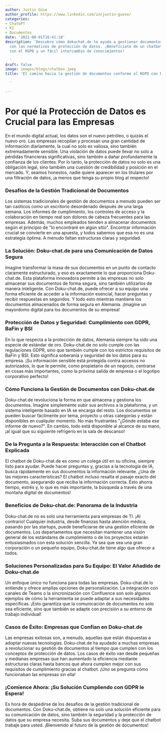 ```yaml
---
author: Justin Güse
author_profile: https://www.linkedin.com/in/justin-guese/
categories:
- ChatGPT
- KI
- Documentos
date: '2021-08-01T16:41:18'
description: 'Descubre cómo dokuchat.de te ayuda a gestionar documentos cumpliendo
  con las normativas de protección de datos. ¡Benefíciate de un chatbot compatible
  con el RGPD y un fácil intercambio de conocimientos!

  '
draft: false
image: images/blogs/chatbox.jpeg
title: 'El camino hacia la gestión de documentos conforme al RGPD con Dokuchat.de

  '

---
```

# Por qué la Protección de Datos es Crucial para las Empresas

En el mundo digital actual, los datos son el nuevo petróleo, o quizás el nuevo oro. Las empresas recopilan y procesan una gran cantidad de información diariamente, la cual no solo es valiosa, sino también extremadamente sensible. Una violación de datos puede llevar no solo a pérdidas financieras significativas, sino también a dañar profundamente la confianza de los clientes. Por lo tanto, la protección de datos no solo es una obligación legal, sino también una cuestión de credibilidad y posición en el mercado. Y, seamos honestos, nadie quiere aparecer en los titulares por una filtración de datos, ¡a menos que tenga su propio blog al respecto!

### Desafíos de la Gestión Tradicional de Documentos

Los sistemas tradicionales de gestión de documentos a menudo pueden ser tan caóticos como un escritorio desordenado después de una larga semana. Los informes de cumplimiento, los controles de acceso y la colaboración en tiempo real son dolores de cabeza frecuentes para las empresas.  Además, muchos empleados tienden a almacenar documentos según el principio de "lo encontraré en algún sitio".  Encontrar información crucial se convierte en una apuesta, y todos sabemos que esa no es una estrategia óptima.  A menudo faltan estructuras claras y seguridad.

### La Solución: Doku-chat.de para una Comunicación de Datos Segura

Imagine transformar la masa de sus documentos en un punto de contacto claramente estructurado, y eso es exactamente lo que proporciona Doku-chat.de. Esta plataforma innovadora permite a las empresas no solo almacenar sus documentos de forma segura, sino también utilizarlos de manera inteligente. Con Doku-chat.de, puede ofrecer a su equipo una forma eficiente de acceder a la información esencial, hacer preguntas y recibir respuestas en segundos. Y todo esto mientras mantiene los documentos almacenados de forma segura en Alemania.  ¡Imagine un mayordomo digital para los documentos de su empresa!

### Protección de Datos y Seguridad: Cumplimiento con GDPR, BaFin y BSI

En lo que respecta a la protección de datos, Alemania siempre ha sido una especie de estándar de oro. Doku-chat.de no solo cumple con las regulaciones GDPR, sino que también cumple con los estrictos requisitos de BaFin y BSI. Esto significa soberanía y seguridad de los datos para su empresa. ¡Su información sensible está protegida contra accesos no autorizados, lo que le permite, como propietario de un negocio, centrarse en cosas más importantes, como la próxima salida de empresa o el logotipo corporativo perfecto!

### Cómo Funciona la Gestión de Documentos con Doku-chat.de

Doku-chat.de revoluciona la forma en que almacena y gestiona los documentos. Imagine simplemente subir sus archivos a la plataforma, y un sistema inteligente basado en IA se encarga del resto. Los documentos se pueden buscar fácilmente por tema, proyecto u otras categorías y están disponibles en cualquier momento. No más frustrantes "¿Dónde estaba ese informe de nuevo?". En cambio, todo está disponible al alcance de su mano, ¡al igual que su siguiente refrigerio en la sala de descanso!

### De la Pregunta a la Respuesta: Interacción con el Chatbot Explicada

El chatbot de Doku-chat.de es como un colega útil en su oficina, siempre listo para ayudar. Puede hacer preguntas y, gracias a la tecnología de IA, busca rápidamente en sus documentos la información relevante. ¿Una de las mejores características? El chatbot incluso resalta el pasaje exacto del documento, asegurando que reciba la información correcta. Esto ahorra tiempo, estrés y, lo que es más importante, la búsqueda a través de una montaña digital de documentos!

### Beneficios de Doku-chat.de: Panorama de la Industria

Doku-chat.de no es solo una herramienta para empresas de TI. ¡Al contrario! Cualquier industria, desde finanzas hasta atención médica, pasando por las startups, puede beneficiarse de una gestión eficiente de documentos. Los departamentos que necesitan mantener una visión general de los estándares de cumplimiento o de los proyectos estarán entusiasmados con esta solución sencilla. Ya sea que sea una gran corporación o un pequeño equipo, Doku-chat.de tiene algo que ofrecer a todos.

### Soluciones Personalizadas para Su Equipo: El Valor Añadido de Doku-chat.de

Un enfoque único no funciona para todas las empresas. Doku-chat.de lo entiende y ofrece amplias opciones de personalización. La integración con canales de Teams o la sincronización con Confluence son solo algunos ejemplos de cómo la herramienta se puede adaptar a sus necesidades específicas. ¡Esto garantiza que la comunicación de documentos no solo sea eficiente, sino que también se adapte con precisión a su entorno de trabajo individual!

### Casos de Éxito: Empresas que Confían en Doku-chat.de

Las empresas exitosas son, a menudo, aquellas que están dispuestas a adoptar nuevas tecnologías. Doku-chat.de ha ayudado a muchas empresas a revolucionar su gestión de documentos al tiempo que cumplen con los conceptos de protección de datos. Los casos de éxito van desde pequeñas y medianas empresas que han aumentado la eficiencia mediante estructuras claras hasta bancos que ahora cumplen mejor con sus requisitos de cumplimiento gracias al chatbot. ¡Uno se pregunta cómo funcionaban las empresas sin ella!

### ¡Comience Ahora: ¡Su Solución Cumpliendo con GDPR le Espera!

Es hora de despedirse de los desafíos de la gestión tradicional de documentos. Con Doku-chat.de, obtiene no solo una solución eficiente para su comunicación de datos, sino también la seguridad y la protección de datos que su empresa necesita. Suba sus documentos y deje que el chatbot trabaje para usted. ¡Bienvenido al futuro de la gestión de documentos!
